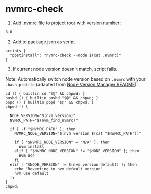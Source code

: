 # nvmrc-check

1) Add [.nvmrc](https://github.com/creationix/nvm#nvmrc) file to project root with version number:
```
8.0
```

2) Add to package.json as script
```
scripts {
  "postinstall": "nvmrc-check --node $(cat .nvmrc)"
}
```

3) If current node version doesn't match, script fails.

Note: Automatically switch node version based on `.nvmrc` with your `.bash_profile` (adapted from [Node Version Manager README](https://github.com/creationix/nvm#calling-nvm-use-automatically-in-a-directory-with-a-nvmrc-file)):

```
cd () { builtin cd "$@" && chpwd; }
pushd () { builtin pushd "$@" && chpwd; }
popd () { builtin popd "$@" && chpwd; }
chpwd () {

  NODE_VERSION="$(nvm version)"
  NVMRC_PATH="$(nvm_find_nvmrc)"

  if [ -f "$NVMRC_PATH" ]; then
    NVMRC_NODE_VERSION="$(nvm version $(cat "$NVMRC_PATH"))"

    if [ "$NVMRC_NODE_VERSION" = "N/A" ]; then
      nvm install
    elif [ "$NVMRC_NODE_VERSION" != "$NODE_VERSION" ]; then
      nvm use 
    fi  
  elif [ "$NODE_VERSION" != $(nvm version default) ]; then
    echo "Reverting to nvm default version"
    nvm use default
  fi  
}
chpwd;
```
